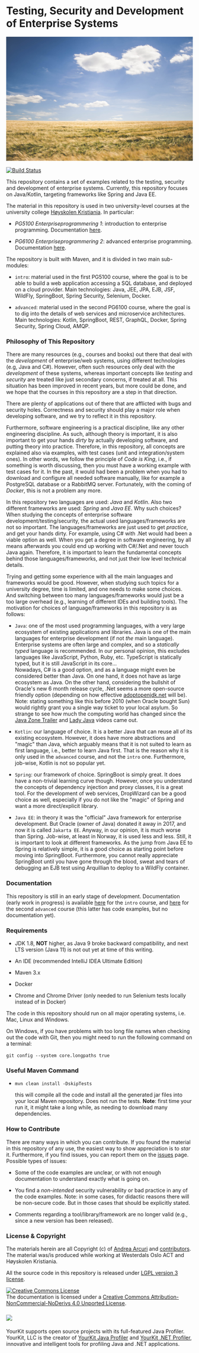 # Testing, Security and Development of Enterprise Systems

![](doc/img/glenn-carstens-peters-120205.jpg  "Photo by Glenn Carstens-Peters on Unsplash")


<!--- Travis CI build status banner -->
[![Build Status](https://travis-ci.org/arcuri82/testing_security_development_enterprise_systems.svg?branch=master)](https://travis-ci.org/arcuri82/testing_security_development_enterprise_systems)


This repository contains a set of examples related to the testing, security
and development of enterprise systems.
Currently, this repository focuses on Java/Kotlin, 
targeting frameworks like Spring and Java EE.

The material in this repository is used in two university-level courses at
the university college [Høyskolen Kristiania](https://kristiania.no/).
In particular:

* *PG5100 Enterpriseprogrammering 1*: introduction to enterprise programming. 
   Documentation [here](doc/intro/main.md).

* *PG6100 Enterpriseprogrammering 2*: advanced enterprise programming.
   Documentation [here](doc/advanced/main.md). 

 
 

The repository is built with Maven, and it is divided in two main sub-modules:

* `intro`: material used in the first PG5100 course, where the goal is to be able to build
           a web application accessing a SQL database, and deployed on a cloud provider.
           Main technologies: Java, JEE, JPA, EJB, JSF, WildFly, SpringBoot, Spring Security, 
           Selenium, Docker.
           
* `advanced`: material used in the second PG6100 course, where the goal is to dig into the details
            of web services and microservice architectures.
            Main technologies: Kotlin, SpringBoot, REST, GraphQL, Docker, Spring Security, Spring Cloud, AMQP.            


### Philosophy of This Repository

There are many resources (e.g., courses and books) out there that deal with the
*development* of enterprise/web systems, using different technologies (e.g, Java and C#). 
However, often such resources only deal with the *development* of these systems,
whereas important concepts like *testing* and *security* are treated like 
just secondary concerns, if treated at all.
This situation has been improved in recent years, but more could be done, and we hope that 
the courses in this repository are a step in that direction.

There are plenty of applications out of there that are afflicted with bugs and
security holes. 
Correctness and security should play a major role when developing software,
and we try to reflect it in this repository.

Furthermore, software engineering is a practical discipline, like any other 
engineering discipline. 
As such, although theory is important, it is also important to get your hands 
*dirty* by actually developing software, and putting theory into practice.
Therefore, in this repository, all concepts are explained also via examples,
with test cases (unit and integration/system ones).
In other words, we follow the principle of *Code is King*, i.e., if something
is worth discussing, then you must have a working example with test cases for it.
In the past, it would had been a problem when you had to download and configure
all needed software manually, like for example a PostgreSQL database or a RabbitMQ
server. 
Fortunately, with the coming of *Docker*, this is not a problem any more.   
    
In this repository two languages are used: *Java* and *Kotlin*.
Also two different frameworks are used: *Spring* and *Java EE*.
Why such choices? 
When studying the concepts of enterprise software development/testing/security,
the actual used languages/frameworks are not so important.
The languages/frameworks are just used to get *practice*, and get your hands dirty.
For example, using C# with .Net would had been a viable option as well.
When you get a degree in software engineering, by all means afterwards
you could end up working with C#/.Net and never touch Java again. 
Therefore, it is important to learn the fundamental concepts behind those 
languages/frameworks, and not just their low level technical details. 


Trying and getting some experience with all the main languages and frameworks would be good. 
However, when studying 
such topics for a university degree, time is limited, and one needs to make
some choices.
And switching between too many languages/frameworks would just be a too large overhead
(e.g., learning of different IDEs and building tools).
The motivation for choices of language/frameworks in this repository is as
follows:

* `Java`: one of the most used programming languages, with a very large
  ecosystem of existing applications and libraries.
  Java is one of the main languages for enterprise development 
  (if not *the* main language). 
  Enterprise systems are often large and complex, and so a *statically typed*
  language is recommended. 
  In our personal opinion, this excludes languages like JavaScript, Python, Ruby, etc.
  TypeScript is statically typed, but it is still JavaScript in its core...  
  Nowadays, C# is a good option, and as a language might even be considered
  better than Java.
  On one hand, it does not have as large ecosystem as Java.
  On the other hand, considering the bullshit of Oracle's new 6 month release cycle,
  .Net seems a more open-source friendly option (depending on how effective
  [adoptopenjdk.net](https://adoptopenjdk.net) will be).
  Note: stating something like this before 2010 (when Oracle bought Sun) would
  rightly grant you a single way ticket to your local asylum.
  So strange to see how much the computing world has changed since 
  the [Java Zone Trailer](https://www.youtube.com/watch?v=8Px-GHPxB4I)
  and 
  [Lady Java](https://www.youtube.com/watch?v=1JZnj4eNHXE)
  videos came out. 
  

* `Kotlin`: our language of choice. It is a better Java that can reuse all
    of its existing ecosystem. 
    However, it does have more abstractions and "magic" than Java, which arguably
    means that it is not suited to learn as first language, i.e., better
    to learn Java first.
    That is the reason why it is only used in the `advanced` course, and not the
    `intro` one.
    Furthermore, job-wise, Kotlin is not so popular yet.


* `Spring`: our framework of choice. SpringBoot is simply great.
    It does have a non-trivial learning curve though.
    However, once you understand the concepts of dependency injection and
    proxy classes, it is a great tool.
    For the development of web services, DropWizard can be a good choice
    as well, especially if you do not like the "magic" of Spring and want
    a more direct/explicit library. 
    
    
* `Java EE`: in theory it was the "official" Java framework for enterprise development.
   But Oracle (owner of Java) donated it away in 2017, and now it is called `Jakarta EE`.
   Anyway, in our opinion, it is much worse than Spring.
   Job-wise, at least in Norway, it is used less and less. 
   Still, it is important to look at different frameworks. 
   As the jump from Java EE to Spring is relatively simple, it is a good
   choice as starting point before moving into SpringBoot.
   Furthermore, you cannot really appreciate SpringBoot until you have
   gone through the blood, sweat and tears of debugging an
   EJB test using Arquillian to deploy to a WildFly container. 


### Documentation

This repository is still in an early stage of development.
Documentation (early work in progress) is available 
[here](doc/intro/main.md) for the `intro` course, and
[here](doc/advanced/main.md) for the second `advanced` course 
(this latter has code examples, but no documentation yet).

### Requirements

* JDK 1.8, **NOT** higher, as Java 9 broke backward compatibility,
  and next LTS version (Java 11) is not out yet at time of this writing.
  
* An IDE (recommended IntelliJ IDEA Ultimate Edition)

* Maven 3.x

* Docker 

* Chrome and Chrome Driver (only needed to run Selenium tests locally instead of in Docker)

The code in this repository should run on all major operating systems, i.e. Mac, Linux and Windows.

On Windows, if you have problems with too long file names 
when checking out the code with Git, then you might need to run
the following command on a terminal:

`git config --system core.longpaths true`




### Useful Maven Command

* `mvn clean install -DskipTests`

  this will compile all the code and install all the generated jar files into 
  your local Maven repository. Does not run the tests.
  **Note**: first time your run it, it might take a long while, as needing to download
  many dependencies.
   
 

### How to Contribute

There are many ways in which you can contribute. 
If you found the material in this repository of any use, the easiest
way to show appreciation is to *star* it.
Furthermore, if you find issues, you can report them on 
the [issues](https://github.com/arcuri82/testing_security_development_enterprise_systems/issues) 
page.
Possible types of issues:
  
* Some of the code examples are unclear, or with not enough
  documentation to understand exactly what is going on.
   
  
* You find a *non-intended* security vulnerability or bad practice in any of the 
  code examples.
  Note: in some cases, for didactic reasons there will be non-secure code.
  But in those cases that should be explicitly stated.

* Comments regarding a tool/library/framework are no longer valid (e.g., since a new version
  has been released).

### License & Copyright

The materials herein are all Copyright (c) of [Andrea Arcuri](http://www.arcuriandrea.org) 
and [contributors](https://github.com/arcuri82/testing_security_development_enterprise_systems/graphs/contributors).
The material was/is produced while working at 
Westerdals Oslo ACT and Høyskolen Kristiania.

All the source code in this repository is released under 
[LGPL version 3 license](LICENSE).

<a rel="license" href="http://creativecommons.org/licenses/by-nc-nd/4.0/">
<img alt="Creative Commons License" style="border-width:0" 
src="https://i.creativecommons.org/l/by-nc-nd/4.0/88x31.png" /></a>
<br />
The documentation is licensed under a <a rel="license" href="http://creativecommons.org/licenses/by-nc-nd/4.0/">Creative Commons Attribution-NonCommercial-NoDerivs 4.0 Unported License</a>.




### ![](https://www.yourkit.com/images/yklogo.png)

YourKit supports open source projects with its full-featured Java Profiler.
YourKit, LLC is the creator of 
<a href="https://www.yourkit.com/java/profiler/">YourKit Java Profiler</a>
and 
<a href="https://www.yourkit.com/.net/profiler/">YourKit .NET Profiler</a>,
innovative and intelligent tools for profiling Java and .NET applications.